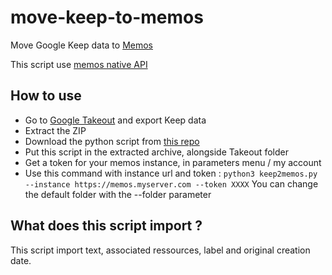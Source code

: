 # move-keep-to-memos
Move Google Keep data to [Memos](https://github.com/usememos/memos)

This script use [memos native API](https://memos.apidocumentation.com/reference)


## How to use
- Go to [Google Takeout](https://takeout.google.com/) and export Keep data
- Extract the ZIP
- Download the python script from [this repo](https://raw.githubusercontent.com/MatthieuTinnes/move-keep-to-memos/refs/heads/main/keep2memos.py)
- Put this script in the extracted archive, alongside Takeout folder
- Get a token for your memos instance, in parameters menu / my account
- Use this command with instance url and token : `python3 keep2memos.py --instance https://memos.myserver.com --token XXXX`
You can change the default folder with the --folder parameter


## What does this script import ? 

This script import text, associated ressources, label and original creation date.
